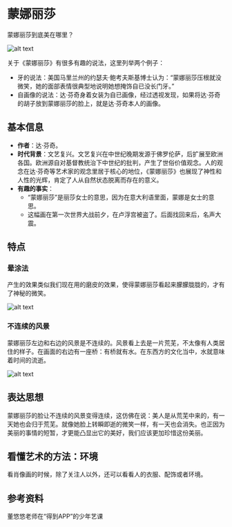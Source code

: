 # 蒙娜丽莎

蒙娜丽莎到底美在哪里？

![alt text](https://7765-wechatcloud-79m2p-1259642785.tcb.qcloud.la/arts/%E8%92%99%E5%A8%9C%E4%B8%BD%E8%8E%8E/1.jpg?sign=38037689313a6939bb8441d189e3202a&t=1597002606)

关于《蒙娜丽莎》有很多有趣的说法，这里列举两个例子：

- 牙的说法：美国马里兰州的约瑟夫·鲍考夫斯基博士认为：“蒙娜丽莎压根就没微笑，她的面部表情很典型地说明她想掩饰自已没长门牙。”
- 自画像的说法：达·芬奇身着女装为自已画像，经过透视发现，如果将达·芬奇的胡子放到蒙娜丽莎的脸上，就是达·芬奇本人的画像。
  
## 基本信息

- **作者**：达·芬奇。
- **时代背景**：文艺复兴。文艺复兴在中世纪晚期发源于佛罗伦萨，后扩展至欧洲各国。欧洲源自对基督教统治下中世纪的批判，产生了世俗价值观念。人的观念在达·芬奇等艺术家的观念里居于核心的地位，《蒙娜丽莎》也展现了神性和人性的光辉，肯定了人从自然状态脱离而存在的意义。
- **有趣的事实**：
  - “蒙娜丽莎”是丽莎女士的意思，因为在意大利语里面，蒙娜是女士的意思。
  - 这幅画在第一次世界大战前夕，在卢浮宫被盗了。后面找回来后，名声大震。
  
## 特点

### 晕涂法

产生的效果类似我们现在用的磨皮的效果，使得蒙娜丽莎看起来朦朦胧胧的，才有了神秘的微笑。

![alt text](https://7765-wechatcloud-79m2p-1259642785.tcb.qcloud.la/arts/%E8%92%99%E5%A8%9C%E4%B8%BD%E8%8E%8E/2.jpg?sign=4bed8387076d93feefe2dda41da969b1&t=1597002636)

### 不连续的风景

蒙娜丽莎左边和右边的风景是不连续的。风景看上去是一片荒芜，不太像有人类居住的样子。在画面的右边有一座桥：有桥就有水。在东西方的文化当中，水就意味着时间的流逝。

![alt text](https://7765-wechatcloud-79m2p-1259642785.tcb.qcloud.la/arts/%E8%92%99%E5%A8%9C%E4%B8%BD%E8%8E%8E/3.jpg?sign=7c085123db9ccfe418bd74cfef202f28&t=1597002650)

## 表达思想

蒙娜丽莎的脸让不连续的风景变得连续，这仿佛在说：美人是从荒芜中来的，有一天她也会归于荒芜。就像她脸上转瞬即逝的微笑一样，有一天也会消失。也正因为美丽的事情的短暂，才更能凸显出它的美好，我们应该更加珍惜这份美丽。

## 看懂艺术的方法：环境

看肖像画的时候，除了关注人以外，还可以看看人的衣服、配饰或者环境。

## 参考资料

董悠悠老师在“得到APP”的少年艺课
